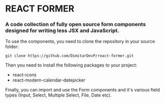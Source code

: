 # REACT FORMER

### A code collection of fully open source form components designed for writing less JSX and JavaScript. 


To use the components, you need to clone the repository in your source folder:

`git clone https://github.com/DimitarDevP/react-former.git`

Then you need to install the following packages to your project:
 - react-icons
 - react-modern-calendar-datepicker
 
Finally, you can import and use the Form components and it's various field types (Input, Select, Multiple Select, File, Date etc).
